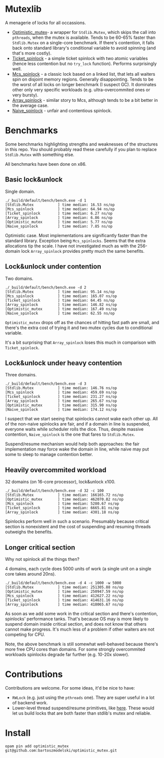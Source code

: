 # Mutexlib

A menagerie of locks for all occassions.

- [Optimistic_mutex](lib/optimistic_mutex.ml)- a wrapper for `Stdlib.Mutex`, which skips the call into
  `pthreads`, when the mutex is available. Tends to be 60-65% faster than
  `Stdlib.Mutex` on a single-core benchmark. If there's contention, it falls
  back onto standard library's conditional variable to avoid spinning (and
  that's more costly).
- [Ticket_spinlock](lib/ticket_spinlock.ml) - a simple ticket spinlock with two atomic variables (hence
  less contention but no `try_lock` function). Performs surprisingly well.
- [Mcs_spinlock](lib/mcs_spinlock.ml) - a classic lock based on a linked list, that lets all waiters
  spin on disjoint memory regions. Generally disappointing. Tends to be the
  worst of all locks on longer benchmark (I suspect GC). It dominates other only
  very specific workloads (e.g. ultra-overcommited ones or very bursty).
- [Array_spinlock](lib/array_spinlock.ml) - similar story to Mcs, although tends to be a bit better in
  the average case.
- [Naive_spinlock](lib/naive_spinlock.ml) - unfair and contentious spinlock.

# Benchmarks

Some benchmarks highlighting strengths and weaknesses of the structures in this
repo. You should probably read these carefully if you plan to replace
`Stdlib.Mutex` with something else.

All benchmarks have been done on x86.

## Basic lock&unlock

Single domain.

```
./_build/default/bench/bench.exe -d 1
[Stdlib.Mutex           ] time median: 16.53 ns/op
[Mcs_spinlock           ] time median: 64.94 ns/op
[Ticket_spinlock        ] time median: 6.27 ns/op
[Array_spinlock         ] time median: 6.86 ns/op
[Optimistic_mutex       ] time median: 5.77 ns/op
[Naive_spinlock         ] time median: 7.85 ns/op
```

Optimistic case. Most implementations are significantly faster than the standard
library. Exception being `Mcs_spinlocks`. Seems that the extra allocations tip
the scale. I have not investigated much as with the 256-domain lock
`Array_spinlock` provides pretty much the same benefits.

## Lock&unlock under contention

Two domains.

```
./_build/default/bench/bench.exe -d 2
[Stdlib.Mutex           ] time median: 95.14 ns/op
[Mcs_spinlock           ] time median: 165.07 ns/op
[Ticket_spinlock        ] time median: 64.45 ns/op
[Array_spinlock         ] time median: 146.82 ns/op
[Optimistic_mutex       ] time median: 167.49 ns/op
[Naive_spinlock         ] time median: 62.55 ns/op
```

`Optimistic_mutex` drops off as the chances of hitting fast path are small, and
there's the extra cost of trying it and two mutex cycles due to conditional
variable.

It's a bit surprising that `Array_spinlock` loses this much in comparison with
`Ticket_spinlock`.

## Lock&unlock under heavy contention

Three domains.

```
./_build/default/bench/bench.exe -d 3
[Stdlib.Mutex           ] time median: 146.76 ns/op
[Mcs_spinlock           ] time median: 459.69 ns/op
[Ticket_spinlock        ] time median: 231.27 ns/op
[Array_spinlock         ] time median: 265.67 ns/op
[Optimistic_mutex       ] time median: 315.90 ns/op
[Naive_spinlock         ] time median: 174.12 ns/op
```

I suspect that we start seeing that spinlocks cannot wake each other up. All of
the non-naive spinlocks are fair, and if a domain in line is suspended, everyone
waits while scheduler rolls the dice. Thus, despite massive contention,
`Naive_spinlock` is the one that fares to `Stdlib.Mutex`.

Suspend/resume mechanism would help both approaches: the fair implementation may
force wake the domain in line, while naive may put some to sleep to manage
contention better.

## Heavily overcommited workload

32 domains (on 16-core processor), lock&unlock x100.

```
./_build/default/bench/bench.exe -d 32 -c 100
[Stdlib.Mutex           ] time median: 166165.72 ns/op
[Optimistic_mutex       ] time median: 462070.82 ns/op
[Mcs_spinlock           ] time median: 5280.67 ns/op
[Ticket_spinlock        ] time median: 6665.81 ns/op
[Array_spinlock         ] time median: 4301.18 ns/op
```

Spinlocks perform well in such a scenario. Presumably because critical section
is nonexistent and the cost of suspending and resuming threads outweighs the
benefits.

## Longer critical section

Why not spinlock all the things then?

4 domains, each cycle does 5000 units of work (a single unit on a single core
takes around 20ns).

```
./_build/default/bench/bench.exe -d 4 -c 1000 -w 5000
[Stdlib.Mutex           ] time median: 251305.88 ns/op
[Optimistic_mutex       ] time median: 250947.59 ns/op
[Mcs_spinlock           ] time median: 412627.22 ns/op
[Ticket_spinlock        ] time median: 414631.16 ns/op
[Array_spinlock         ] time median: 418065.67 ns/op
```

As soon as we add some work in the critical section and there's contention,
spinlocks' performance tanks. That's because OS may is more likely to suspend
domain inside critical section, and does not know that others cannot make
progress. It's much less of a problem if other waiters are not competing for
CPU.

Note, the above benchmark is still somewhat well-behaved because there's more
free CPU cores than domains. For some strongly overcommited workloads spinlocks
degrade far further (e.g. 10-20x slower).

# Contributions

Contributions are welcome. For some ideas, it'd be nice to have:

- `RWLock` (e.g. just using the `pthreads` one). They are super useful in a lot
  of backend work.
- Lower-level thread suspend/resume primitives, like
  [here](https://github.com/pitdicker/valet_parking). These would let us build
  locks that are both faster than stdlib's mutex and reliable.

# Install

`opam pin add optimistic_mutex git@github.com:bartoszmodelski/optimistic_mutex.git`
